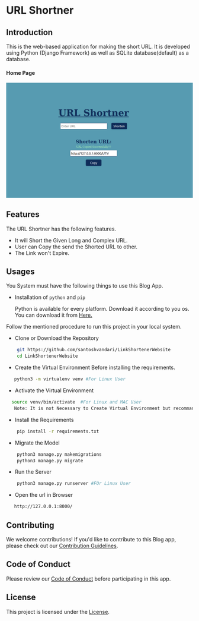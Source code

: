 # URL Shortner
## Introduction
This is the web-based application for making the short URL. It is developed using Python (Django Framework) as well as SQLite database(default) as a database.

#### Home Page 
![Home Page](/img.png)

## Features
The URL Shortner has the following features.
 - It will Short the Given Long and Complex URL.
 - User can Copy the send the Shorted URL to other.
 - The Link won't Expire.

## Usages
You System must have the following things to use this Blog App.
 - Installation of `python` and  `pip`

    Python is available for every platform. Download it according to you os. You can download it from [Here.](https://www.python.org/downloads/)


Follow the mentioned procedure to run this project in your local system.
 - Clone or Download the Repository
```bash
    git https://github.com/santoshvandari/LinkShortenerWebsite
    cd LinkShortenerWebsite
```
 - Create the Virtual Environment Before installing the requirements. 
 ```Bash
    python3 -m virtualenv venv #For Linux User
 ```
  - Activate the Virtual Environment
  ```bash
    source venv/bin/activate  #For Linux and MAC User
     Note: It is not Necessary to Create Virtual Environment but recommanded.
  ``` 
 - Install the Requirements
```bash
    pip install -r requirements.txt
```
 - Migrate the Model
```bash
    python3 manage.py makemigrations 
    python3 manage.py migrate
```
 - Run the Server
```bash
    python3 manage.py runserver #FOr Linux User
```
 - Open the url in Browser
 ```bash
    http://127.0.0.1:8000/  
 ```

## Contributing
We welcome contributions! If you'd like to contribute to this Blog app, please check out our [Contribution Guidelines](Contribution.md).

## Code of Conduct
Please review our [Code of Conduct](CodeOfConduct.md) before participating in this app.

## License
This project is licensed under the [License](LICENSE).